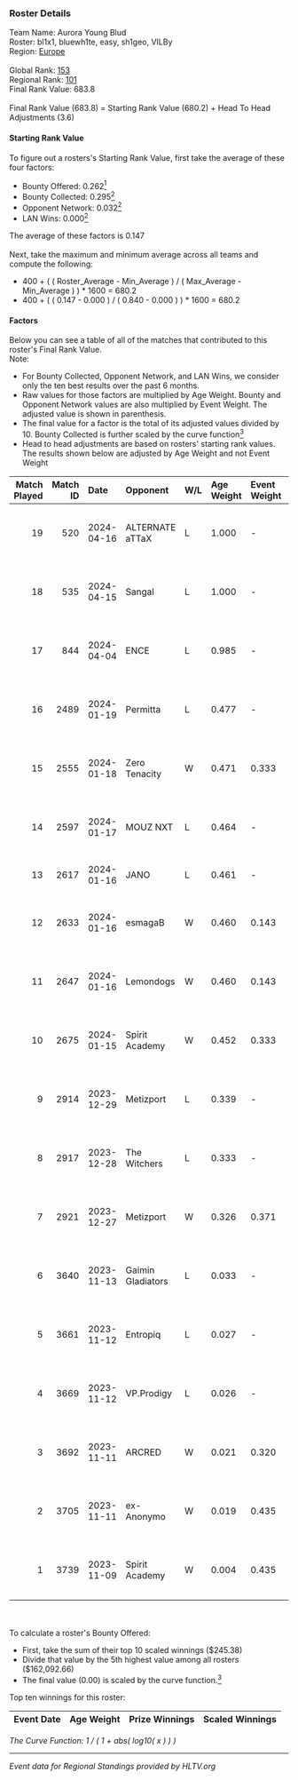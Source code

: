 ### Roster Details<br />
Team Name: Aurora Young Blud<br />
Roster: bl1x1, bluewh1te, easy, sh1geo, VILBy<br />
Region: [Europe]( ../standings_europe.md)<br />
<br />
Global Rank: [153](../standings_global.md)<br />
Regional Rank: [101]( ../standings_europe.md)<br />
Final Rank Value:  683.8<br />
<br />
Final Rank Value (683.8) = Starting Rank Value (680.2) + Head To Head Adjustments (3.6)<br />

#### Starting Rank Value<br />
To figure out a rosters's Starting Rank Value, first take the average of these four factors:<br />
- Bounty Offered: 0.262[<sup>1</sup>](#table2)
- Bounty Collected: 0.295[<sup>2</sup>](#table1)
- Opponent Network: 0.032[<sup>2</sup>](#table1)
- LAN Wins: 0.000[<sup>2</sup>](#table1)

The average of these factors is 0.147<br />
<br />
Next, take the maximum and minimum average across all teams and compute the following:<br />
- 400 + ( ( Roster_Average - Min_Average ) / ( Max_Average - Min_Average ) ) * 1600 = 680.2
- 400 + ( ( 0.147 - 0.000 ) / ( 0.840 - 0.000 ) ) * 1600 = 680.2


#### Factors<br />
Below you can see a table of all of the matches that contributed to this roster's Final Rank Value.<br />
Note:<br />

- For Bounty Collected, Opponent Network, and LAN Wins, we consider only the ten best results over the past 6 months.
- Raw values for those factors are multiplied by Age Weight. Bounty and Opponent Network values are also multiplied by Event Weight. The adjusted value is shown in parenthesis.
- The final value for a factor is the total of its adjusted values divided by 10. Bounty Collected is further scaled by the curve function[<sup>3</sup>](#curveFunction)
- Head to head adjustments are based on rosters' starting rank values. The results shown below are adjusted by Age Weight and not Event Weight
<span id="table1"></span><br />


| Match Played | Match ID | Date       | Opponent          | W/L | Age Weight | Event Weight | Bounty Collected | Opponent Network | LAN Wins  | H2H Adj. | Roster                                  |
| -: | -: | :- | :- | :- | :- | :- | :- | :- | :- | -: | :- |
|           19 |      520 | 2024-04-16 | ALTERNATE aTTaX   | L   | 1.000      | -            | -                | -                | -         |    -7.16 | bl1x1, bluewh1te, easy, sh1geo, VILBy   |
|           18 |      535 | 2024-04-15 | Sangal            | L   | 1.000      | -            | -                | -                | -         |   -10.39 | bl1x1, bluewh1te, easy, sh1geo, VILBy   |
|           17 |      844 | 2024-04-04 | ENCE              | L   | 0.985      | -            | -                | -                | -         |    -0.47 | bl1x1, bluewh1te, easy, sh1geo, VILBy   |
|           16 |     2489 | 2024-01-19 | Permitta          | L   | 0.477      | -            | -                | -                | -         |    -3.26 | bl1x1, bluewh1te, easy, sh1geo, VILBy   |
|           15 |     2555 | 2024-01-18 | Zero Tenacity     | W   | 0.471      | 0.333        | 0.093 (0.015)    | 0.936 (0.147)    | 0 (0.000) |    11.76 | bl1x1, bluewh1te, easy, sh1geo, VILBy   |
|           14 |     2597 | 2024-01-17 | MOUZ NXT          | L   | 0.464      | -            | -                | -                | -         |    -1.81 | bl1x1, bluewh1te, easy, sh1geo, VILBy   |
|           13 |     2617 | 2024-01-16 | JANO              | L   | 0.461      | -            | -                | -                | -         |    -6.95 | Aerial, allu, doto, Jelo, Sm1llee       |
|           12 |     2633 | 2024-01-16 | esmagaB           | W   | 0.460      | 0.143        | 0.016 (0.001)    | 0.293 (0.019)    | 0 (0.000) |     8.51 | bl1x1, bluewh1te, easy, sh1geo, VILBy   |
|           11 |     2647 | 2024-01-16 | Lemondogs         | W   | 0.460      | 0.143        | 0.000 (0.000)    | 0.000 (0.000)    | 0 (0.000) |     2.36 | bl1x1, bluewh1te, easy, sh1geo, VILBy   |
|           10 |     2675 | 2024-01-15 | Spirit Academy    | W   | 0.452      | 0.333        | 0.017 (0.003)    | 0.195 (0.029)    | 0 (0.000) |     8.38 | bl1x1, bluewh1te, easy, sh1geo, VILBy   |
|            9 |     2914 | 2023-12-29 | Metizport         | L   | 0.339      | -            | -                | -                | -         |    -1.57 | bl1x1, bluewh1te, easy, sh1geo, VILBy   |
|            8 |     2917 | 2023-12-28 | The Witchers      | L   | 0.333      | -            | -                | -                | -         |    -4.55 | bl1x1, bluewh1te, easy, sh1geo, VILBy   |
|            7 |     2921 | 2023-12-27 | Metizport         | W   | 0.326      | 0.371        | 0.183 (0.022)    | 1.000 (0.121)    | 0 (0.000) |     8.80 | bl1x1, bluewh1te, easy, sh1geo, VILBy   |
|            6 |     3640 | 2023-11-13 | Gaimin Gladiators | L   | 0.033      | -            | -                | -                | -         |    -0.02 | bl1x1, bluewh1te, easy, malinov, sh1geo |
|            5 |     3661 | 2023-11-12 | Entropiq          | L   | 0.027      | -            | -                | -                | -         |    -0.35 | bl1x1, bluewh1te, easy, malinov, sh1geo |
|            4 |     3669 | 2023-11-12 | VP.Prodigy        | L   | 0.026      | -            | -                | -                | -         |    -0.43 | bl1x1, bluewh1te, easy, malinov, sh1geo |
|            3 |     3692 | 2023-11-11 | ARCRED            | W   | 0.021      | 0.320        | 0.004 (0.000)    | 0.198 (0.001)    | 0 (0.000) |     0.36 | bl1x1, bluewh1te, easy, malinov, sh1geo |
|            2 |     3705 | 2023-11-11 | ex-Anonymo        | W   | 0.019      | 0.435        | 0.016 (0.000)    | 0.175 (0.001)    | 0 (0.000) |     0.34 | bl1x1, bluewh1te, easy, malinov, sh1geo |
|            1 |     3739 | 2023-11-09 | Spirit Academy    | W   | 0.004      | 0.435        | 0.017 (0.000)    | 0.195 (0.000)    | 0 (0.000) |     0.08 | bl1x1, bluewh1te, easy, malinov, sh1geo |

<br />
<span id="table2"></span><br />
To calculate a roster's Bounty Offered:<br />

- First, take the sum of their top 10 scaled winnings ($245.38)
- Divide that value by the 5th highest value among all rosters ($162,092.66)
- The final value (0.00) is scaled by the curve function.[<sup>3</sup>](#curveFunction)

Top ten winnings for this roster:<br />

| Event Date | Age Weight | Prize Winnings | Scaled Winnings |
| :- | -: | :- | :- |


<span id="curveFunction"></span>_The Curve Function: 1 / ( 1 + abs( log10( x ) ) )_<br />

---
_Event data for Regional Standings provided by HLTV.org_<br />
